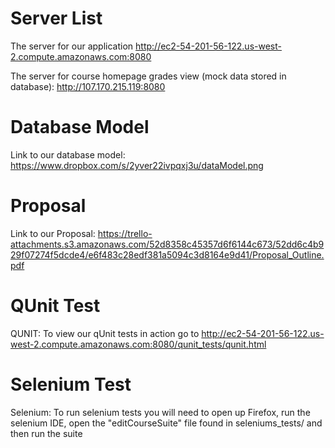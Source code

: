 Server List
===========
The server for our application http://ec2-54-201-56-122.us-west-2.compute.amazonaws.com:8080

The server for course homepage grades view (mock data stored in database): http://107.170.215.119:8080

Database Model
==============
Link to our database model: https://www.dropbox.com/s/2yver22ivpqxj3u/dataModel.png

Proposal
========
Link to our Proposal: https://trello-attachments.s3.amazonaws.com/52d8358c45357d6f6144c673/52dd6c4b929f07274f5dcde4/e6f483c28edf381a5094c3d8164e9d41/Proposal_Outline.pdf

QUnit Test
==========
QUNIT: To view our qUnit tests in action go to http://ec2-54-201-56-122.us-west-2.compute.amazonaws.com:8080/qunit_tests/qunit.html

Selenium Test
=============
Selenium: To run selenium tests you will need to open up Firefox, run the selenium IDE, open the "editCourseSuite" file found in seleniums_tests/ and then run the suite

